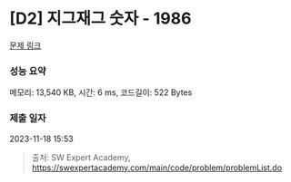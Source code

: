 # [D2] 지그재그 숫자 - 1986 

[문제 링크](https://swexpertacademy.com/main/code/problem/problemDetail.do?contestProbId=AV5PxmBqAe8DFAUq) 

### 성능 요약

메모리: 13,540 KB, 시간: 6 ms, 코드길이: 522 Bytes

### 제출 일자

2023-11-18 15:53



> 출처: SW Expert Academy, https://swexpertacademy.com/main/code/problem/problemList.do